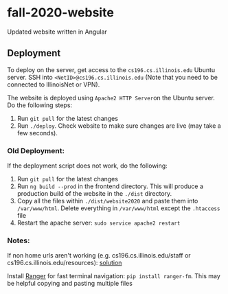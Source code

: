 # fall-2020-website
Updated website written in Angular

## Deployment

To deploy on the server, get access to the `cs196.cs.illinois.edu` Ubuntu server. SSH into `<NetID>@cs196.cs.illinois.edu` (Note that you need to be connected to IllinoisNet or VPN).

The website is deployed using `Apache2 HTTP Server`on the Ubuntu server. Do the following steps:

1. Run `git pull` for the latest changes 
2. Run `./deploy`. Check website to make sure changes are live (may take a few seconds).

### Old Deployment:

If the deployment script does not work, do the following:
1. Run `git pull` for the latest changes
2. Run `ng build --prod` in the frontend directory. This will produce a production build of the website in the `./dist` directory.
3. Copy all the files within `./dist/website2020` and paste them into `/var/www/html`. Delete everything in `/var/www/html` except the `.htaccess` file
4. Restart the apache server: `sudo service apache2 restart`

### Notes:
If non home urls aren't working (e.g. cs196.cs.illinois.edu/staff or cs196.cs.illinois.edu/resources): [solution](https://github.com/mgechev/angular-seed/wiki/Deploying-prod-build-to-Apache-2)

Install [Ranger](https://github.com/ranger/ranger) for fast terminal navigation: `pip install ranger-fm`. This may be helpful copying and pasting multiple files

